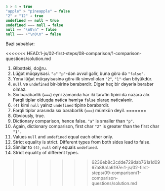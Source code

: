 

```js no-beautify
5 > 4 → true
"apple" > "pineapple" → false
"2" > "12" → true
undefined == null → true
undefined === null → false
null == "\n0\n" → false
null === +"\n0\n" → false
```

Bəzi səbəblər:

<<<<<<< HEAD:1-js/02-first-steps/08-comparison/1-comparison-questions/solution.md
1. Əlbəttəki, doğru.
2. Lüğət müqayisəsi. `"a"` `"p"`-dən əvvəl gəlir, buna görə də `"false"`.
3. Yenə lüğət müqayisəsinə görə ilk simvol olan `"2"`, `"1"`-dən böyükdür.
4. `null` və `undefined` bir-birinə bərabərdir. Digər heç bir dəyərlə bərabər olmaz.
5. Sıx bərabərlik (`===`) eyni zamanda hər iki tərəfin tipini də nəzərə alır. Fərqli tiplər olduqda nəticə həmişə `false` olaraq nəticələnir.
6. `(4)` kimi `null` yalnız `undefined` tipinə bərabərdir.
7. Fərqli tiplər arasında sıx bərabərlik (`===`) mümkün deyil.
=======
1. Obviously, true.
2. Dictionary comparison, hence false. `"a"` is smaller than `"p"`.
3. Again, dictionary comparison, first char `"2"` is greater than the first char `"1"`.
4. Values `null` and `undefined` equal each other only.
5. Strict equality is strict. Different types from both sides lead to false.
6. Similar to `(4)`, `null` only equals `undefined`.
7. Strict equality of different types.
>>>>>>> 6236eb8c3cdde729dab761a1d0967a88a1a6197e:1-js/02-first-steps/09-comparison/1-comparison-questions/solution.md
